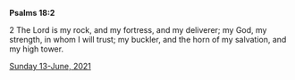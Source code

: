 **Psalms 18:2**

2 The Lord is my rock, and my fortress, and my deliverer; my God, my strength, in whom I will trust; my buckler, and the horn of my salvation, and my high tower.

[Sunday 13-June, 2021](https://t.me/s/daily_scripture)
